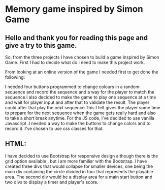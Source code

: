 # Memory game inspired by Simon Game #

## Hello and thank you for reading this page and give a try to this game.

So, from the three projects I have chosen to build a game inspired by Simon Game.
First I had to decide what do i need to make this project work.

From looking at an online version of the game I needed first to get done the following:

I needed four buttons programmed to change colours in a random sequence and record the sequence and  a way for the player to match the sequence.I also decided to make the game to
play one sequence at a time and wait for player input and after that to validate the result.
The player could after that play the next sequence.This I felt gives the player some time to prepare for the next sequence when the game gets really hard and also to take a short break anytime.
For the JS code, I've decided to use vanilla Javascript .I needed a way to make the buttons to change colors and to record it. I've chosen to use css classes for that.


## HTML:
 I have decided to use Bootstrap for responsive design although there is the grid option available , but i am more familiar with the Bootstrap.
 I have created three divs that would collapse for smaller devices, one being the
 main div containing the circle divided in four that represents the playable area.
 The second div would be a display area for a main start button and two divs to display
 a timer and player's score.
